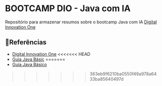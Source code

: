 
# BOOTCAMP DIO - Java com IA
Repositório para armazenar resumos sobre o bootcamp Java com IA [Digital Innovation One](https://www.dio.me/)



## 🔎Referências
- [Digital Innovation One](https://www.dio.me/)
<<<<<<< HEAD
- [Guia Java Básic](https://glysns.gitbook.io/java-basico)
=======
- [Guia Java Básico](https://glysns.gitbook.io/java-basico)
>>>>>>> 363eb9f6210ba0550f49a978a6433ba85640497d


